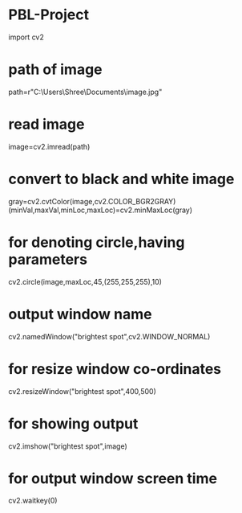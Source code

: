 # PBL-Project
import cv2
# path of image
path=r"C:\Users\Shree\Documents\image.jpg"
# read image
image=cv2.imread(path)
# convert to black and white image
gray=cv2.cvtColor(image,cv2.COLOR_BGR2GRAY) 
(minVal,maxVal,minLoc,maxLoc)=cv2.minMaxLoc(gray)
# for denoting circle,having parameters
cv2.circle(image,maxLoc,45,(255,255,255),10)
# output window name
cv2.namedWindow("brightest spot",cv2.WINDOW_NORMAL)
# for resize window co-ordinates
cv2.resizeWindow("brightest spot",400,500) 
# for showing output
cv2.imshow("brightest spot",image)
# for output window screen time
cv2.waitkey(0) 
